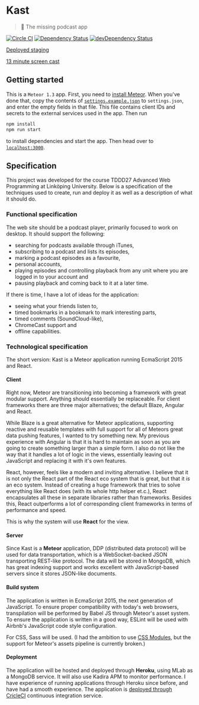 # Kast

> :hear_no_evil: The missing podcast app

[![Circle CI](https://circleci.com/gh/klaseskilson/kast/tree/develop.svg?style=svg)](https://circleci.com/gh/klaseskilson/kast)
[![Dependency Status](https://david-dm.org/klaseskilson/kast.svg)](https://david-dm.org/klaseskilson/kast)
[![devDependency Status](https://david-dm.org/klaseskilson/kast/dev-status.svg)](https://david-dm.org/klaseskilson/kast#info=devDependencies)

[Deployed staging](https://kast-staging.herokuapp.com/)

[13 minute screen cast](https://www.youtube.com/watch?v=X_ML1s-dj2M)

## Getting started

This is a `Meteor 1.3` app. First, you need to [install Meteor](https://meteor.com/install). When you've done that, copy the contents of [`settings.example.json`](settings.example.json) to `settings.json`, and enter the empty fields in that file. This file contains client IDs and secrets to the external services used in the app. Then run

```bash
npm install
npm run start
```

to install dependencies and start the app. Then head over to [`localhost:3000`](http://localhost:3000).

## Specification

This project was developed for the course TDDD27 Advanced Web Programming at Linköping University. Below is a specification of the techniques used to create, run and deploy it as well as a description of what it should do.

### Functional specification

The web site should be a podcast player, primarily focused to work on desktop. It should support the following:

* searching for podcasts available through iTunes,
* subscribing to a podcast and lists its episodes,
* marking a podcast episodes as a favourite,
* personal accounts,
* playing episodes and controlling playback from any unit where you are logged in to your account and
* pausing playback and coming back to it at a later time.

If there is time, I have a lot of ideas for the application:

* seeing what your friends listen to,
* timed bookmarks in a bookmark to mark interesting parts,
* timed comments (SoundCloud-like),
* ChromeCast support and
* offline capabilities.

### Technological specification

The short version: Kast is a Meteor application running EcmaScript 2015 and React.

#### Client

Right now, Meteor are transitioning into becoming a framework with great modular support. Anything should essentially be replaceable. For client frameworks there are three major alternatives; the default Blaze, Angular and React.

While Blaze is a great alternative for Meteor applications, supporting reactive and reusable templates with full support for all of Meteors great data pushing features, I wanted to try something new. My previous experience with Angular is that it is hard to maintain as soon as you are going to create something larger than a simple form. I also do not like the way that it handles a lot of logic in the views, essentially leaving out JavaScript and replacing it with it's own features.

React, however, feels like a modern and inviting alternative. I believe that it is not only the React part of the React eco system that is great, but that it *is* an eco system. Instead of creating a huge framework that tries to solve everything like React does (with its whole http helper et.c.), React encapsulates all these in separate libraries rather than frameworks. Besides this, React outperforms a lot of corresponding client frameworks in terms of performance and speed.

This is why the system will use **React** for the view.

#### Server

Since Kast is a **Meteor** application, DDP (distributed data protocol) will be used for data transportation, which is a WebSocket-backed JSON transporting REST-like protocol. The data will be stored in MongoDB, which has great indexing support and works excellent with JavaScript-based servers since it stores JSON-like documents.

#### Build system

The application is written in EcmaScript 2015, the next generation of JavaScript. To ensure proper compatibility with today's web browsers, transpilation will be performed by Babel JS through Meteor's asset system. To ensure the application is written in a good way, ESLint will be used with Airbnb's JavaScript code style configuration.

For CSS, Sass will be used. (I had the ambition to use [CSS Modules](https://github.com/css-modules/css-modules), but the support for Meteor's assets pipeline is currently broken.)

#### Deployment

The application will be hosted and deployed through **Heroku**, using MLab as a MongoDB service. It will also use Kadira APM to monitor performance. I have experience of running applications through Heroku since before, and have had a smooth experience. The application is [deployed through CricleCI](https://circleci.com/gh/klaseskilson/kast) continuous integration service.
